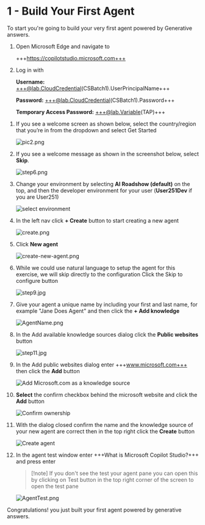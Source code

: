 # 1 - Build Your First Agent

To start you're going to build your very first agent powered by Generative answers.

1. Open Microsoft Edge and navigate to

    +++https://copilotstudio.microsoft.com+++

1. Log in with 

    **Username:** +++@lab.CloudCredential(CSBatch1).UserPrincipalName+++


    **Password:** +++@lab.CloudCredential(CSBatch1).Password+++

    **Temporary Access Password:** +++@lab.Variable(TAP)+++

<!-- 3. If you see a message about needing to setup additional security like is shown below, select **Ask later**

    ![pic1_official.png](./images/instructions273634/pic1_official.png) -->

1. If you see a welcome screen as shown below, select the country/region that you’re in from the dropdown and select Get Started

    ![pic2.png](./images/instructions273634/pic2.png)

1. If you see a welcome message as shown in the screenshot below, select **Skip**.

    ![step6.png](./images/instructions273634/step6.png)

1. Change your environment by selecting **AI Roadshow (default)** on the top, and then the developer environment for your user (**User251Dev** if you are User251)

    ![select environment](./images/select-environment.png)

1. In the left nav click **+ Create** button to start creating a new agent

    ![create.png](./images/instructions279065/create.png)

1. Click **New agent**

    ![create-new-agent.png](./images/instructions279065/create-new-agent.png)

1. While we could use natural language to setup the agent for this exercise, we will skip directly to the configuration Click the Skip to configure button

    ![step9.jpg](./images/instructions273634/step9.jpg)

1. Give your agent a unique name by including your first and last name, for example "Jane Does Agent" and then click the **+ Add knowledge**

    ![AgentName.png](./images/instructions273634/step10.jpg)

1. In the Add available knowledge sources dialog click the **Public websites** button

    ![step11.jpg](./images/public-websites.png)

1. In the Add public websites dialog enter +++www.microsoft.com+++ then click the **Add** button

    ![Add Microsoft.com as a knowledge source](./images/add-microsoftcom.png)

1. **Select** the confirm checkbox behind the microsoft website and click the **Add** button

    ![Confirm ownership](./images/confirm-website.png)

1. With the dialog closed confirm the name and the knowledge source of your new agent are correct then in the top right click the **Create** button

    ![Create agent](./images/create-agent.png)

1. In the agent test window enter +++What is Microsoft Copilot Studio?+++ and press enter

    > [!note] If you don't see the test your agent pane you can open this by clicking on Test button in the top right corner of the screen to open the test pane

    ![AgentTest.png](./images/instructions273634/step15.jpg)

Congratulations! you just built your first agent powered by generative answers.
